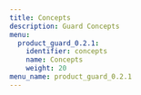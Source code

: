 ```yaml
---
title: Concepts
description: Guard Concepts
menu:
  product_guard_0.2.1:
    identifier: concepts
    name: Concepts
    weight: 20
menu_name: product_guard_0.2.1
---
```

